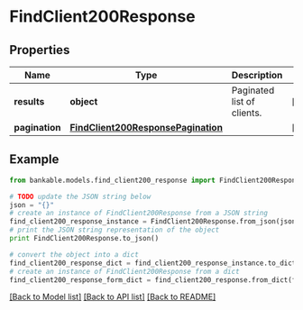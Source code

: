 # FindClient200Response


## Properties

Name | Type | Description | Notes
------------ | ------------- | ------------- | -------------
**results** | **object** | Paginated list of clients. | [optional] 
**pagination** | [**FindClient200ResponsePagination**](FindClient200ResponsePagination.md) |  | [optional] 

## Example

```python
from bankable.models.find_client200_response import FindClient200Response

# TODO update the JSON string below
json = "{}"
# create an instance of FindClient200Response from a JSON string
find_client200_response_instance = FindClient200Response.from_json(json)
# print the JSON string representation of the object
print FindClient200Response.to_json()

# convert the object into a dict
find_client200_response_dict = find_client200_response_instance.to_dict()
# create an instance of FindClient200Response from a dict
find_client200_response_form_dict = find_client200_response.from_dict(find_client200_response_dict)
```
[[Back to Model list]](../README.md#documentation-for-models) [[Back to API list]](../README.md#documentation-for-api-endpoints) [[Back to README]](../README.md)


